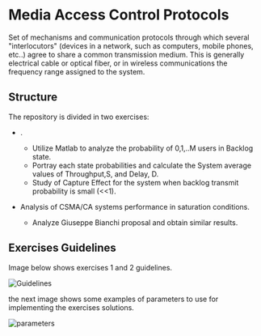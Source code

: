 # Media Access Control Protocols

Set of mechanisms and communication protocols through which several "interlocutors" (devices in a network, such as computers, mobile phones, etc..) agree to share a common transmission medium. This is generally electrical cable or optical fiber, or in wireless communications the frequency range assigned to the system.

## Structure

The repository is divided in two exercises:

* .
	* Utilize Matlab to analyze the probability of 0,1,..M users in Backlog state.
 	* Portray each state probabilities and calculate the System average values of Throughput,S, and Delay, D.
 	* Study of Capture Effect for the system when backlog transmit probability is small (<<1).

* Analysis of CSMA/CA systems performance in saturation conditions.
	* Analyze Giuseppe Bianchi proposal and obtain similar results.

## Exercises Guidelines

Image below shows exercises 1 and 2 guidelines.

![Guidelines](https://raw.githubusercontent.com/betegon/Media_Access_Control_Protocols_Aloha_CSMA/master/documentation/enunciados.png)

the next image shows some examples of parameters to use for implementing the exercises solutions.

![parameters](https://github.com/betegon/Media_Access_Control_Protocols_Aloha_CSMA/blob/master/documentation/parametros.png?raw=true)

